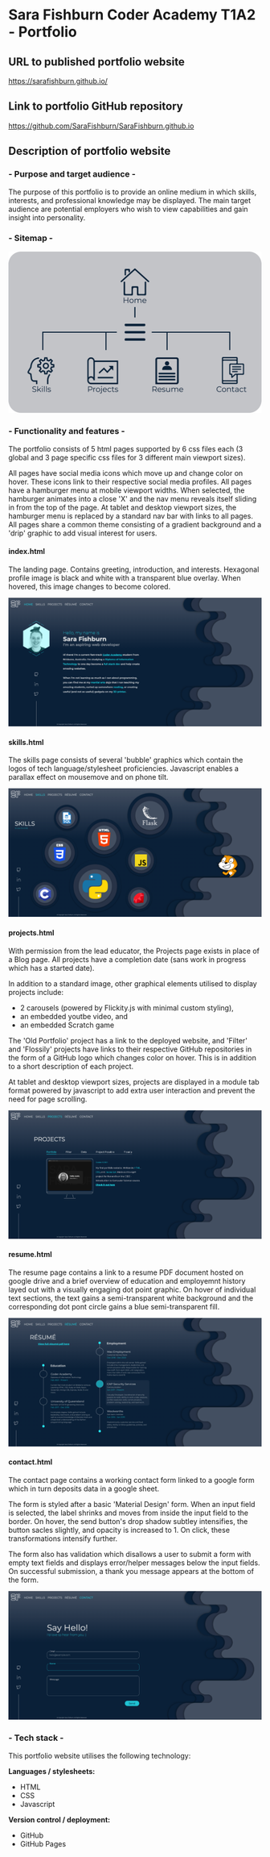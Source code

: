# Sara Fishburn Coder Academy T1A2 - Portfolio

## URL to published portfolio website

https://sarafishburn.github.io/

## Link to portfolio GitHub repository

https://github.com/SaraFishburn/SaraFishburn.github.io

## Description of portfolio website

### - Purpose and target audience -

The purpose of this portfolio is to provide an online medium in which skills, interests, and professional knowledge may be displayed.
The main target audience are potential employers who wish to view capabilities and gain insight into personality.

### - Sitemap -

![sitemap](docs/sitemap.png)


### - Functionality and features -

The portfolio consists of 5 html pages supported by 6 css files each (3 global and 3 page specific css files for 3 different main viewport sizes).

All pages have social media icons which move up and change color on hover. These icons link to their respective social media profiles.
All pages have a hamburger menu at mobile viewport widths. When selected, the hamburger animates into a close 'X' and the nav menu reveals itself sliding in from the top of the page.
At tablet and desktop viewport sizes, the hamburger menu is replaced by a standard nav bar with links to all pages.
All pages share a common theme consisting of a gradient background and a 'drip' graphic to add visual interest for users.

#### index.html

The landing page. 
Contains greeting, introduction, and interests.
Hexagonal profile image is black and white with a transparent blue overlay. When hovered, this image changes to become colored.

![index page](docs/index.png)

#### skills.html

The skills page consists of several 'bubble' graphics which contain the logos of tech language/stylesheet proficiencies.
Javascript enables a parallax effect on mousemove and on phone tilt.

![skills page](docs/skills.png)

#### projects.html

With permission from the lead educator, the Projects page exists in place of a Blog page.
All projects have a completion date (sans work in progress which has a started date).

In addition to a standard image, other graphical elements utilised to display projects include:

- 2 carousels (powered by Flickity.js with minimal custom styling),
- an embedded youtbe video, and
- an embedded Scratch game

The 'Old Portfolio' project has a link to the deployed website, and 'Filter' and 'Flossily' projects have links to their respective GitHub repositories in the form of a GitHub logo which changes color on hover. This is in addition to a short description of each project.

At tablet and desktop viewport sizes, projects are displayed in a module tab format powered by javascript to add extra user interaction and prevent the need for page scrolling.

![projects page](docs/projects.png)

#### resume.html

The resume page contains a link to a resume PDF document hosted on google drive and a brief overview of education and employemnt history layed out with a visually engaging dot point graphic.
On hover of individual text sections, the text gains a semi-transparent white background and the corresponding dot pont circle gains a blue semi-transparent fill.

![resume page](docs/resume.png)

#### contact.html

The contact page contains a working contact form linked to a google form which in turn deposits data in a google sheet.

The form is styled after a basic 'Material Design' form. When an input field is selected, the label shrinks and moves from inside the input field to the border.
On hover, the send button's drop shadow subtley intensifies, the button sacles slightly, and opacity is increased to 1. 
On click, these transformations intensify further.

The form also has validation which disallows a user to submit a form with empty text fields and displays error/helper messages below the input fields.
On successful submission, a thank you message appears at the bottom of the form.

![contact page](docs/contact.png)

### - Tech stack -

This portfolio website utilises the following technology:

**Languages / stylesheets:**
- HTML
- CSS
- Javascript

**Version control / deployment:**
- GitHub
- GitHub Pages




